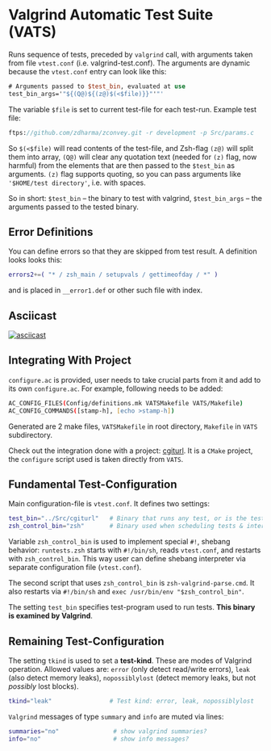 # Valgrind Automatic Test Suite (VATS)

Runs sequence of tests, preceded by `valgrind` call, with arguments taken from file `vtest.conf`
(i.e. valgrind-test.conf). The arguments are dynamic because the `vtest.conf` entry can look like
this:

```SystemVerilog
# Arguments passed to $test_bin, evaluated at use
test_bin_args='"${(Q@)${(z@)$(<$file)}}"'"'
```

The variable `$file` is set to current test-file for each test-run. Example test file:

```SystemVerilog
ftps://github.com/zdharma/zconvey.git -r development -p Src/params.c
```

So `$(<$file)` will read contents of the test-file, and Zsh-flag `(z@)` will split them into
array, `(Q@)` will clear any quotation text (needed for `(z)` flag, now harmful) from the elements
that are then passed to the `$test_bin` as arguments. `(z)` flag supports quoting, so you can pass
arguments like `'$HOME/test directory'`, i.e. with spaces.

So in short: `$test_bin` – the binary to test with valgrind, `$test_bin_args` – the arguments passed to the tested binary.

## Error Definitions

You can define errors so that they are skipped from test result. A definition looks looks this:

```zsh
errors2+=( "* / zsh_main / setupvals / gettimeofday / *" )
```

and is placed in `__error1.def` or other such file with index.

## Asciicast

[![asciicast](https://asciinema.org/a/125035.png)](https://asciinema.org/a/125035)

## Integrating With Project

`configure.ac` is provided, user needs to take crucial parts from it and add to its own `configure.ac`.
For example, following needs to be added:

```zsh
AC_CONFIG_FILES(Config/definitions.mk VATSMakefile VATS/Makefile)
AC_CONFIG_COMMANDS([stamp-h], [echo >stamp-h])
```

Generated are 2 make files, `VATSMakefile` in root directory, `Makefile` in `VATS` subdirectory.

Check out the integration done with a project: [cgiturl](https://github.com/zdharma/cgiturl). It is a
`CMake` project, the `configure` script used is taken directly from `VATS`.

## Fundamental Test-Configuration

Main configuration-file is `vtest.conf`. It defines two settings:

```zsh
test_bin="../Src/cgiturl"   # Binary that runs any test, or is the tested program itself
zsh_control_bin="zsh"       # Binary used when scheduling tests & interpreting Valgrind output
```

Variable `zsh_control_bin` is used to implement special `#!`, shebang behavior: `runtests.zsh`
starts with `#!/bin/sh`, reads `vtest.conf`, and restarts with `zsh_control_bin`. This way
user can define shebang interpreter via separate configuration file (`vtest.conf`).

The second script that uses `zsh_control_bin` is `zsh-valgrind-parse.cmd`. It also restarts
via `#!/bin/sh` and `exec /usr/bin/env "$zsh_control_bin"`.

The setting `test_bin` specifies test-program used to run tests. **This binary is examined by Valgrind**.

## Remaining Test-Configuration

The setting `tkind` is used to set a **test-kind**. These are modes of Valgrind operation.
Allowed values are: `error` (only detect read/write errors), `leak` (also detect memory leaks),
`nopossiblylost` (detect memory leaks, but not _possibly_ lost blocks).

```zsh
tkind="leak"                # Test kind: error, leak, nopossiblylost
```

`Valgrind` messages of type `summary` and `info` are muted via lines:

```zsh
summaries="no"               # show valgrind summaries?
info="no"                    # show info messages?
```
